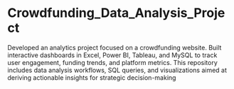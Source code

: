 # Crowdfunding_Data_Analysis_Project
Developed an analytics project focused on a crowdfunding website. Built interactive dashboards in Excel, Power BI, Tableau, and MySQL to track user engagement, funding trends, and platform metrics. This repository includes data analysis workflows, SQL queries, and visualizations aimed at deriving actionable insights for strategic decision-making
